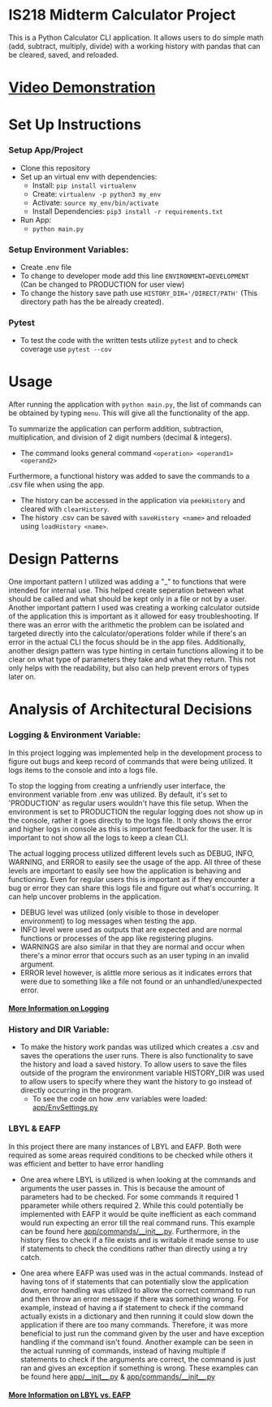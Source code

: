 # IS218 Midterm Calculator Project

This is a Python Calculator CLI application. It allows users to do simple math (add, subtract, multiply, divide) with a working history with pandas that can be cleared, saved, and reloaded.

# [Video Demonstration](https://www.youtube.com/watch?v=WA_Qok1SIU0)

# Set Up Instructions

### Setup App/Project
- Clone this repository
- Set up an virtual env with dependencies:
  - Install: `pip install virtualenv`
  - Create: `virtualenv -p python3 my_env`
  - Activate: `source my_env/bin/activate`
  - Install Dependencies: `pip3 install -r requirements.txt`
- Run App:
    - `python main.py`

### Setup Environment Variables:
- Create .env file 
- To change to developer mode add this line `ENVIRONMENT=DEVELOPMENT` (Can be changed to PRODUCTION for user view)
- To change the history save path use `HISTORY_DIR='/DIRECT/PATH'` (This directory path has the be already created).

### Pytest
- To test the code with the written tests utilize `pytest` and to check coverage use `pytest --cov` 

# Usage
After running the application with `python main.py`, the list of commands can be obtained by typing `menu`. This will give all the functionality of the app.

To summarize the application can perform addition, subtraction, multiplication, and division of 2 digit numbers (decimal & integers).
  * The command looks general command `<operation> <operand1> <operand2>`

Furthermore, a functional history was added to save the commands to a .csv file when using the app. 
  * The history can be accessed in the application via `peekHistory` and cleared with `clearHistory`. 
  * The history .csv can be saved with `saveHistory <name>` and reloaded using `loadHistory <name>`.

# Design Patterns
One important pattern I utilized was adding a "_" to functions that were intended for internal use. This helped create seperation between what should be called and what should be kept only in a file or not by a user. Another important pattern I used was creating a working calculator outside of the application this is important as it allowed for easy troubleshooting. If there was an error with the arithmetic the problem can be isolated and targeted directly into the calculator/operations folder while if there's an error in the actual CLI the focus should be in the app files. Additionally, another design pattern was type hinting in certain functions allowing it to be clear on what type of parameters they take and what they return. This not only helps with the readability, but also can help prevent errors of types later on. 

# Analysis of Architectural Decisions
### Logging & Environment Variable:
In this project logging was implemented help in the development process to figure out bugs and keep record of commands that were being utilized. It logs items to the console and into a logs file.

To stop the logging from creating a unfriendly user interface, the environment variable from .env was utilized. By default, it's set to 'PRODUCTION' as regular users wouldn't have this file setup. When the environment is set to PRODUCTION the regular logging does not show up in the console, rather it goes directly to the logs file. It only shows the error and higher logs in console as this is important feedback for the user. It is important to not show all the logs to keep a clean CLI. 

The actual logging process utilized different levels such as DEBUG, INFO, WARNING, and ERROR to easily see the usage of the app. All three of these levels are important to easily see how the application is behaving and functioning. Even for regular users this is important as if they encounter a bug or error they can share this logs file and figure out what's occurring. It can help uncover problems in the application. 

* DEBUG level was utilized (only visible to those in developer environment) to log messages when testing the app.
* INFO level were used as outputs that are expected and are normal functions or processes of the app like registering plugins. 
* WARNINGS are also similar in that they are normal and occur when there's a minor error that occurs such as an user typing in an invalid argument. 
* ERROR level however, is alittle more serious as it indicates errors that were due to something like a file not found or an unhandled/unexpected error. 

#### [More Information on Logging](https://docs.python.org/3/howto/logging.html)

### History and DIR Variable:
* To make the history work pandas was utilized which creates a .csv and saves the operations the user runs. There is also functionality to save the history and load a saved history. To allow users to save the files outside of the program the environment variable HISTORY_DIR was used to allow users to specify where they want the history to go instead of directly occurring in the program.  
  * To see the code on how .env variables were loaded: [app/EnvSettings.py](https://github.com/Jhr-4/IS218_Midterm/blob/main/app/EnvSettings.py)

### LBYL & EAFP
In this project there are many instances of LBYL and EAFP. Both were required as some areas required conditions to be checked while others it was efficient and better to have error handling

* One area where LBYL is utilized is when looking at the commands and arguments the user passes in. This is because the amount of parameters had to be checked. For some commands it required 1 pparameter while others required 2. While this could potentially be implemented with EAFP it would be quite inefficient as each command would run expecting an error till the real command runs. This example can be found here [app/commands/\_\_init\_\_.py](https://github.com/Jhr-4/IS218_Midterm/blob/main/app/commands/__init__.py). Furthermore, in the history files to check if a file exists and is writable it made sense to use if statements to check the conditions rather than directly using a try catch.

* One area where EAFP was used was in the actual commands. Instead of having tons of if statements that can potentially slow the application down, error handling was utilized to allow the correct command to run and then throw an error message if there was something wrong. For example, instead of having a if statement to check if the command actually exists in a dictionary and then running it could slow down the application if there are too many commands. Therefore, it was more beneficial to just run the command given by the user and have exception handling if the command isn't found. Another example can be seen in the actual running of commands, instead of having multiple if statements to check if the arguments are correct, the command is just ran and gives an exception if something is wrong. These examples can be found here [app/\_\_init\_\_.py](https://github.com/Jhr-4/IS218_Midterm/blob/main/app/__init__.py) & [app/commands/\_\_init\_\_.py](https://github.com/Jhr-4/IS218_Midterm/blob/main/app/commands/__init__.py)

#### [More Information on LBYL vs. EAFP](https://realpython.com/python-lbyl-vs-eafp/)